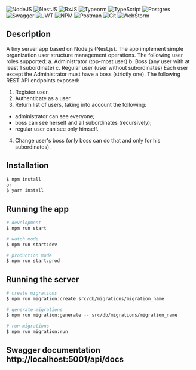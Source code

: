 ![NodeJS](https://img.shields.io/badge/node.js-6DA55F?style=for-the-badge&logo=node.js&logoColor=white)
![NestJS](https://img.shields.io/badge/nestjs-%23E0234E.svg?style=for-the-badge&logo=nestjs&logoColor=white)
![RxJS](https://img.shields.io/badge/rxjs-%23B7178C.svg?style=for-the-badge&logo=reactivex&logoColor=white)
![Typeorm](https://img.shields.io/badge/{_Typeorm_}-%21E0234E.svg?style=for-the-badge&logo=typeorm&logoColor=white)
![TypeScript](https://img.shields.io/badge/typescript-%23007ACC.svg?style=for-the-badge&logo=typescript&logoColor=white)
![Postgres](https://img.shields.io/badge/postgres-%23316192.svg?style=for-the-badge&logo=postgresql&logoColor=white)
![Swagger](https://img.shields.io/badge/-Swagger-%23Clojure?style=for-the-badge&logo=swagger&logoColor=white)
![JWT](https://img.shields.io/badge/JWT-black?style=for-the-badge&logo=JSON%20web%20tokens)
![NPM](https://img.shields.io/badge/NPM-%23000000.svg?style=for-the-badge&logo=npm&logoColor=white)
![Postman](https://img.shields.io/badge/Postman-FF6C37?style=for-the-badge&logo=postman&logoColor=white)
![Git](https://img.shields.io/badge/git-%23F05033.svg?style=for-the-badge&logo=git&logoColor=white)
![WebStorm](https://img.shields.io/badge/webstorm-143?style=for-the-badge&logo=webstorm&logoColor=white&color=black)

## Description

A tiny server app based on Node.js (Nest.js).
The app implement simple organization user structure management operations.
The following user roles supported:
a. Administrator (top-most user)
b. Boss (any user with at least 1 subordinate)
c. Regular user (user without subordinates)
Each user except the Administrator must have a boss (strictly one).
The following REST API endpoints exposed:
1. Register user.
2. Authenticate as a user.
3. Return list of users, taking into account the following:
- administrator can see everyone;
- boss can see herself and all subordinates (recursively);
- regular user can see only himself.
4. Change user's boss (only boss can do that and only for his subordinates).

## Installation

```bash
$ npm install
or
$ yarn install
```

## Running the app

```bash
# development
$ npm run start

# watch mode
$ npm run start:dev

# production mode
$ npm run start:prod
```

## Running the server

```bash
# create migrations
$ npm run migration:create src/db/migrations/migration_name

# generate migrations
$ npm run migration:generate -- src/db/migrations/migration_name

# run migrations
$ npm run migration:run
```

## Swagger documentation http://localhost:5001/api/docs